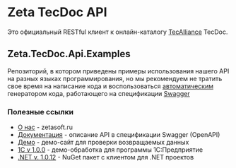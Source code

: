 # Zeta TecDoc API 

Это официальный RESTful клиент к онлайн-каталогу [TecAlliance](https://www.tecalliance.net/ru/) TecDoc.

## Zeta.TecDoc.Api.Examples

Репозиторий, в котором приведены примеры использования нашего API на разных языках программирования, но мы рекомендуем не тратить свое время на написание кода и воспользоваться [автоматическим](https://github.com/swagger-api/swagger-codegen) генератором кода, работающего на спецификации [Swagger](https://swagger.io/)

### Полезные ссылки
- [О нас](https://www.zetasoft.ru/) - zetasoft.ru
- [Документация](http://api.tecdoc.zetasoft.ru/api/index.html) - описание API в спецификации Swagger (OpenAPI)
- [Демо](http://demo.tecdoc.zetasoft.ru/) - демо-сайт для проверки возвращаемых данных
- [1С v 1.0.0](http://api.tecdoc.zetasoft.ru/f/1C.1.0.0.zip) - демо-обработка для программы 1С:Предприятие
- [.NET v. 1.0.12](http://api.tecdoc.zetasoft.ru/f/Net.1.0.12.zip) - NuGet пакет с клиентом для .NET проектов
